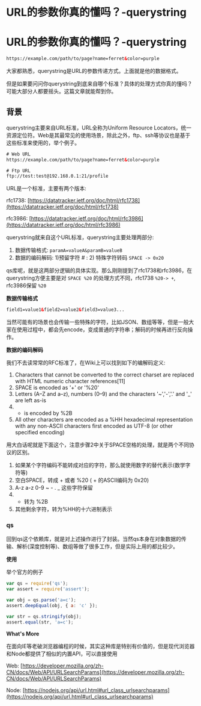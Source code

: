 # URL的参数你真的懂吗？-querystring


# URL的参数你真的懂吗？-querystring

```html
https://example.com/path/to/page?name=ferret&color=purple
```

大家都熟悉，querystring是URL的参数传递方式。上面就是他的数据格式。

但是如果要问问你querystring到底来自哪个标准？具体的处理方式你真的懂吗？可能大部分人都要摇头。这篇文章就能帮到你。

## 背景

querystring主要来自URL标准，URL全称为Uniform Resource Locators，统一资源定位符。Web是其最常见的使用场景，除此之外，ftp、ssh等协议也是基于这些标准来使用的，举个例子。

```html
# Web URL
https://example.com/path/to/page?name=ferret&color=purple

# Ftp URL
ftp://test:test@192.168.0.1:21/profile
```

URL是一个标准，主要有两个版本:

rfc1738: [https://datatracker.ietf.org/doc/html/rfc1738](https://datatracker.ietf.org/doc/html/rfc1738)

rfc3986: [https://datatracker.ietf.org/doc/html/rfc3986](https://datatracker.ietf.org/doc/html/rfc3986)

querystring就来自这个URL标准，querystring主要处理两部分:

1. 数据传输格式:  `paramA=valueA&paramB=valueB`
2. 数据的编码解码: 1)预留字符 # :  2) 特殊字符转码 `SPACE -> 0x20` 

qs库呢，就是这两部分逻辑的具体实现。那么刚刚提到了rfc1738和rfc3986，在querystring方便主要是对 `SPACE %20`  的处理方式不同，rfc1738 `%20-> +`, rfc3986保留 `%20`

**数据传输格式**

```html
field1=value1&field2=value2&field3=value3...
```

当然可能有的场景也会传输一些特殊的字符，比如JSON、数组等等，但是一般大家在使用过程中，都会先encode，变成普通的字符串；解码的时候再进行反向操作。

**数据的编码解码**

我们不去读常常的RFC标准了，在Wiki上可以找到如下的编解码定义:

1. Characters that cannot be converted to the correct charset are replaced with HTML numeric character references[11]
2. SPACE is encoded as '+' or '%20'
3. Letters (A–Z and a–z), numbers (0–9) and the characters '~','-','.' and '_' are left as-is
4. + is encoded by %2B
5. All other characters are encoded as a %HH hexadecimal representation with any non-ASCII characters first encoded as UTF-8 (or other specified encoding)


用大白话呢就是下面这个，注意步骤2中关于SPACE空格的处理，就是两个不同协议的区别。

1. 如果某个字符编码不能转成对应的字符，那么就使用数字的替代表示(数学字符等)
2. 空白SPACE，转成 + 或者 %20 ( + 的ASCII编码为 0x20)
3. A-z a-z 0-9 ~ - . _ 这些字符保留
4. + 转为 %2B
5. 其他剩余字符，转为%HH的十六进制表示

### qs

回到qs这个依赖库，就是对上述操作进行了封装。当然qs本身在对象数据的传输、解析(深度控制等)、数组等做了很多工作，但是实际上用的都比较少。

**使用** 

举个官方的例子

```jsx
var qs = require('qs');
var assert = require('assert');

var obj = qs.parse('a=c');
assert.deepEqual(obj, { a: 'c' });

var str = qs.stringify(obj);
assert.equal(str, 'a=c');
```

**What's More**

在面向IE等老破浏览器编程的时候，其实这种库是特别有价值的，但是现代浏览器和Node都提供了相似的内置API，可以直接使用

Web:  [https://developer.mozilla.org/zh-CN/docs/Web/API/URLSearchParams](https://developer.mozilla.org/zh-CN/docs/Web/API/URLSearchParams)

Node: [https://nodejs.org/api/url.html#url_class_urlsearchparams](https://nodejs.org/api/url.html#url_class_urlsearchparams)
